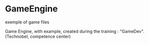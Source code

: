 # GameEngine
exemple of game files


Game Engine, with example, created during the training : "GameDev". (Technobel, competence center)
